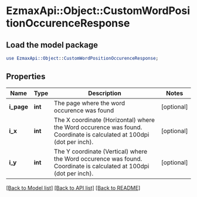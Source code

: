 # EzmaxApi::Object::CustomWordPositionOccurenceResponse

## Load the model package
```perl
use EzmaxApi::Object::CustomWordPositionOccurenceResponse;
```

## Properties
Name | Type | Description | Notes
------------ | ------------- | ------------- | -------------
**i_page** | **int** | The page where the word occurence was found | [optional] 
**i_x** | **int** | The X coordinate (Horizontal) where the Word occurence was found.  Coordinate is calculated at 100dpi (dot per inch). | [optional] 
**i_y** | **int** | The Y coordinate (Vertical) where the Word occurence was found.  Coordinate is calculated at 100dpi (dot per inch). | [optional] 

[[Back to Model list]](../README.md#documentation-for-models) [[Back to API list]](../README.md#documentation-for-api-endpoints) [[Back to README]](../README.md)


